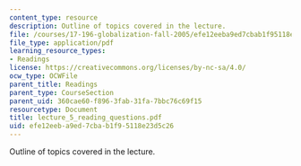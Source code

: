 ```yaml
---
content_type: resource
description: Outline of topics covered in the lecture.
file: /courses/17-196-globalization-fall-2005/efe12eeba9ed7cbab1f95118e23d5c26_lecture_5_reading_questions.pdf
file_type: application/pdf
learning_resource_types:
- Readings
license: https://creativecommons.org/licenses/by-nc-sa/4.0/
ocw_type: OCWFile
parent_title: Readings
parent_type: CourseSection
parent_uid: 360cae60-f896-3fab-31fa-7bbc76c69f15
resourcetype: Document
title: lecture_5_reading_questions.pdf
uid: efe12eeb-a9ed-7cba-b1f9-5118e23d5c26
---
```

Outline of topics covered in the lecture.